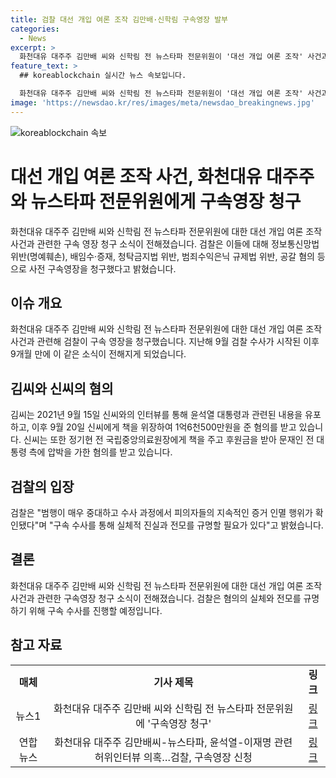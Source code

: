 ```yaml
---
title: 검찰 대선 개입 여론 조작 김만배·신학림 구속영장 발부
categories:
  - News
excerpt: >
  화천대유 대주주 김만배 씨와 신학림 전 뉴스타파 전문위원이 '대선 개입 여론 조작' 사건과 관련해 검찰에 구속영장을 청구당했다. 김씨는 신씨에게 허위 인터뷰의 대가로 1억6천500만원을 지급한 혐의로, 신씨는 공갈 혐의와 허위 인터뷰 의혹으로 고발되었다. 또한, 신씨는 정기현 전 국립중앙의료원장으로부터 5천만원을 압박하여 받았다는 혐의도 받고 있다. 구속 수사를 통해 진실을 밝혀야 한다는 검찰의 입장이다.
feature_text: >
  ## koreablockchain 실시간 뉴스 속보입니다.

  화천대유 대주주 김만배 씨와 신학림 전 뉴스타파 전문위원이 '대선 개입 여론 조작' 사건과 관련해 검찰에 구속영장을 청구당했다. 김씨는 신씨에게 허위 인터뷰의 대가로 1억6천500만원을 지급한 혐의로, 신씨는 공갈 혐의와 허위 인터뷰 의혹으로 고발되었다. 또한, 신씨는 정기현 전 국립중앙의료원장으로부터 5천만원을 압박하여 받았다는 혐의도 받고 있다. 구속 수사를 통해 진실을 밝혀야 한다는 검찰의 입장이다.
image: 'https://newsdao.kr/res/images/meta/newsdao_breakingnews.jpg'
---
```


<p><img src="https://newsdao.kr/res/images/meta/newsdao_breakingnews.jpg" alt="koreablockchain 속보" /></p>

<h1>대선 개입 여론 조작 사건, 화천대유 대주주와 뉴스타파 전문위원에게 구속영장 청구</h1>

<p data-ke-size="size16">화천대유 대주주 김만배 씨와 신학림 전 뉴스타파 전문위원에 대한 대선 개입 여론 조작 사건과 관련한 구속 영장 청구 소식이 전해졌습니다. 검찰은 이들에 대해 정보통신망법 위반(명예훼손), 배임수·증재, 청탁금지법 위반, 범죄수익은닉 규제법 위반, 공갈 혐의 등으로 사전 구속영장을 청구했다고 밝혔습니다.</p>

<h2 data-ke-size="size26">이슈 개요</h2>

<p data-ke-size="size16">화천대유 대주주 김만배 씨와 신학림 전 뉴스타파 전문위원에 대한 대선 개입 여론 조작 사건과 관련해 검찰이 구속 영장을 청구했습니다. 지난해 9월 검찰 수사가 시작된 이후 9개월 만에 이 같은 소식이 전해지게 되었습니다.</p>

<h2 data-ke-size="size26">김씨와 신씨의 혐의</h2>

<p data-ke-size="size16">김씨는 2021년 9월 15일 신씨와의 인터뷰를 통해 윤석열 대통령과 관련된 내용을 유포하고, 이후 9월 20일 신씨에게 책을 위장하여 1억6천500만원을 준 혐의를 받고 있습니다. 신씨는 또한 정기현 전 국립중앙의료원장에게 책을 주고 후원금을 받아 문재인 전 대통령 측에 압박을 가한 혐의를 받고 있습니다.</p>

<h2 data-ke-size="size26">검찰의 입장</h2>

<p data-ke-size="size16">검찰은 "범행이 매우 중대하고 수사 과정에서 피의자들의 지속적인 증거 인멸 행위가 확인됐다"며 "구속 수사를 통해 실체적 진실과 전모를 규명할 필요가 있다"고 밝혔습니다.</p>

<h2 data-ke-size="size26">결론</h2>

<p data-ke-size="size16">화천대유 대주주 김만배 씨와 신학림 전 뉴스타파 전문위원에 대한 대선 개입 여론 조작 사건과 관련한 구속영장 청구 소식이 전해졌습니다. 검찰은 혐의의 실체와 전모를 규명하기 위해 구속 수사를 진행할 예정입니다.</p>

<h2 data-ke-size="size26">참고 자료</h2>

<table>
<tbody>
<tr>
<td style="text-align: center; height: 17px;"><b>매체</b></td>
<td style="text-align: center; height: 17px;"><b>기사 제목</b></td>
<td style="text-align: center; height: 17px;"><b>링크</b></td>
</tr>
<tr>
<td style="text-align: center; height: 17px;">뉴스1</td>
<td style="text-align: center; height: 17px;">화천대유 대주주 김만배 씨와 신학림 전 뉴스타파 전문위원에 &#39;구속영장 청구&#39;</td>
<td style="text-align: center; height: 17px;"><a href="https://news.naver.com/main/read.nhn?mode=LSD&mid=sec&oid=421&aid=0006084970&sid1=001">링크</a></td>
</tr>
<tr>
<td style="text-align: center; height: 17px;">연합뉴스</td>
<td style="text-align: center; height: 17px;">화천대유 대주주 김만배씨-뉴스타파, 윤석열-이재명 관련 허위인터뷰 의혹…검찰, 구속영장 신청</td>
<td style="text-align: center; height: 17px;"><a href="https://www.yna.co.kr/view/AKR20220517089300004?input=1195m">링크</a></td>
</tr>
</tbody>
</table>

<p data-ke-size="size16"></p>

